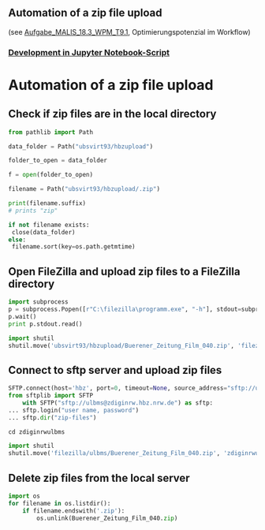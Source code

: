 ## Automation of a zip file upload

(see [Aufgabe_MALIS_18.3_WPM_T9.1](https://github.com/ammendola/Aufgabe_MALIS_18.3_WPM_T9.1), Optimierungspotenzial im Workflow)

### [Development in Jupyter Notebook-Script](http://localhost:8888/notebooks/Aufgabe_MALIS_18.3_WPM_T9.2.ipynb)

# Automation of a zip file upload

## Check if zip files are in the local directory


```python
from pathlib import Path
```


```python
data_folder = Path("ubsvirt93/hbzupload")
```


```python
folder_to_open = data_folder
```


```python
f = open(folder_to_open)
```


```python
filename = Path("ubsvirt93/hbzupload/.zip")
```


```python
print(filename.suffix)
# prints "zip"
```


```python
if not filename exists:
 close(data_folder)
else:
 filename.sort(key=os.path.getmtime)
```

## Open FileZilla and upload zip files to a FileZilla directory


```python
import subprocess
p = subprocess.Popen([r"C:\filezilla\programm.exe", "-h"], stdout=subprocess.PIPE)
p.wait()
print p.stdout.read()
```


```python
import shutil
shutil.move('ubsvirt93/hbzupload/Buerener_Zeitung_Film_040.zip', 'filezilla/ulbms/zip')
```

## Connect to sftp server and upload zip files


```python
SFTP.connect(host='hbz', port=0, timeout=None, source_address="sftp://ulbms@zdiginrw.hbz.nrw.de")
from sftplib import SFTP
    with SFTP("sftp://ulbms@zdiginrw.hbz.nrw.de") as sftp:
... sftp.login("user name, password")
... sftp.dir("zip-files")
```


```python
cd zdiginrwulbms
```


```python
import shutil
shutil.move('filezilla/ulbms/Buerener_Zeitung_Film_040.zip', 'zdiginrwulbms/Buerener_Zeitung_Film_040.zip')
```

## Delete zip files from the local server


```python
import os
for filename in os.listdir():
    if filename.endswith('.zip'):
        os.unlink(Buerener_Zeitung_Film_040.zip)
